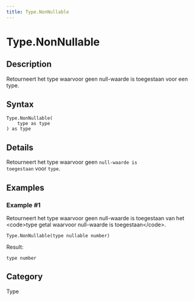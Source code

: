 ```yaml
---
title: Type.NonNullable
---
```


# Type.NonNullable


## Description

Retourneert het type waarvoor geen null-waarde is toegestaan voor een type.


## Syntax

```powerquery
Type.NonNullable(
    type as type
) as type
```


## Details

Retourneert het type waarvoor geen <code>null-waarde is toegestaan</code> voor <code>type</code>.


## Examples

### Example #1 
Retourneert het type waarvoor geen null-waarde is toegestaan van het &lt;code&gt;type getal waarvoor null-waarde is toegestaan&lt;/code&gt;.
```powerquery
Type.NonNullable(type nullable number)
```

Result: 
```powerquery
type number
```




## Category
Type

